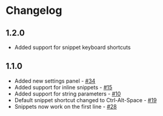 # Changelog

## 1.2.0
* Added support for snippet keyboard shortcuts

## 1.1.0
* Added new settings panel - [#34](https://github.com/jrowny/brackets-snippets/pull/34)
* Added support for inline snippets - [#15](https://github.com/jrowny/brackets-snippets/issues/15)
* Added support for string parameters - [#10](https://github.com/jrowny/brackets-snippets/issues/10)
* Default snippet shortcut changed to Ctrl-Alt-Space - [#19](https://github.com/jrowny/brackets-snippets/issues/19)
* Snippets now work on the first line - [#28](https://github.com/jrowny/brackets-snippets/issues/28)
